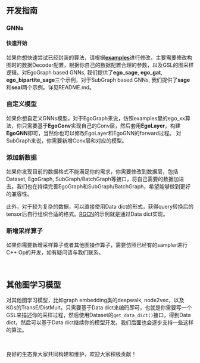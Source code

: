 ## 开发指南

### GNNs
#### 快速开始
如果你想快速尝试已经封装的算法，请根据[**examples**](https://github.com/alibaba/graph-learn/tree/master/examples/tf)进行修改，主要需要修改构图时的数据Decoder配置，根据你自己的数据配置合理的参数，以及GSL的图采样逻辑。对EgoGraph based GNNs, 我们提供了**ego_sage**, **ego_gat**, **ego_bipartite_sage**三个示例，对于SubGraph based GNNs, 我们提供了**sage**和**seal**两个示例。详见README.md。
​

### 自定义模型
如果你想自定义GNNs模型，对于EgoGraph来说，仿照examples里的ego_xx算法，你只需要基于**EgoConv**实现自己的Conv层，然后套用**EgoLayer**，构建**EgoGNN**即可，当然你也可以修改EgoLayer和EgoGNN的forward过程。
对SubGraph来说，你需要新增Conv层和对应的模型。
​

### 添加新数据
如果你发现目前的数据格式不能满足你的需求，你需要修改到数据层，包括Dataset, EgoGraph, SubGraph/BatchGraph等接口，将自己需要的数据加进去。我们也在持续完善EgoGraph和SubGraph/BatchGraph，希望能够做到更好的兼容性。
​

此外，对于较为复杂的数据，可以直接使用Data dict的形式，获得query转换后的tensor后自行组织合适的格式。[RGCN](https://github.com/alibaba/graph-learn/tree/master/examples/tf/ego_rgcn)的示例就是通过Data dict实现。
​

### 新增采样算子
如果你需要新增采样算子或者其他图操作算子，需要仿照已经有的sampler进行C++ Op的开发，如有疑问请与我们联系。


​

## 其他图学习模型

对其他图学习模型，比如graph embedding类的deepwalk, node2vec，以及KGs的TransE/DistMult，只需要基于Data dict来编码即可，也就是你需要写一个GSL来描述你的采样过程，然后使用Dataset的`get_data_dict()`接口，得到Data dict，然后可以基于Data dict继续你的模型开发。我们后面也会逐步支持一些这样的算法。
​

​

良好的生态靠大家共同构建和维护，欢迎大家积极贡献！
